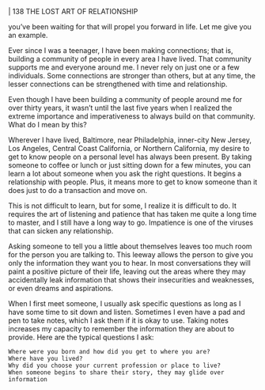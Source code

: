 | 138 THE LOST ART OF RELATIONSHIP

you’ve been waiting for that will propel you forward in life. Let me give you an
example.

Ever since I was a teenager, I have been making connections; that is, building
a community of people in every area I have lived. That community supports me
and everyone around me. I never rely on just one or a few individuals. Some
connections are stronger than others, but at any time, the lesser connections can
be strengthened with time and relationship.

Even though I have been building a community of people around me for
over thirty years, it wasn’t until the last five years when I realized the extreme
importance and imperativeness to always build on that community. What do I
mean by this?

Wherever I have lived, Baltimore, near Philadelphia, inner-city New Jersey,
Los Angeles, Central Coast California, or Northern California, my desire to get
to know people on a personal level has always been present. By taking someone
to coffee or lunch or just sitting down for a few minutes, you can learn a lot
about someone when you ask the right questions. It begins a relationship with
people. Plus, it means more to get to know someone than it does just to do a
transaction and move on.

This is not difficult to learn, but for some, I realize it is difficult to do. It
requires the art of listening and patience that has taken me quite a long time to
master, and I still have a long way to go. Impatience is one of the viruses that
can sicken any relationship.

Asking someone to tell you a little about themselves leaves too much room
for the person you are talking to. This leeway allows the person to give you only
the information they want you to hear. In most conversations they will paint a
positive picture of their life, leaving out the areas where they may accidentally
leak information that shows their insecurities and weaknesses, or even dreams
and aspirations.

When I first meet someone, I usually ask specific questions as long as I have
some time to sit down and listen. Sometimes I even have a pad and pen to take
notes, which I ask them if it is okay to use. Taking notes increases my capacity
to remember the information they are about to provide. Here are the typical
questions I ask:

```
Where were you born and how did you get to where you are?
Where have you lived?
Why did you choose your current profession or place to live?
When someone begins to share their story, they may glide over information
```
